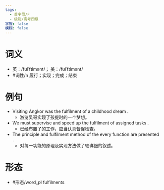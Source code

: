 ```yaml
---
tags:
  - 首字母/F
  - 级别/高考四级
掌握: false
模糊: false
---
```

# 词义
- 英：/fʊlˈfɪlmənt/； 美：/fʊlˈfɪlmənt/
- #词性/n  履行；实现；完成；结束
# 例句
- Visiting Angkor was the fulfilment of a childhood dream .
	- 游览吴哥实现了孩提时的一个梦想。
- We must supervise and speed up the fulfilment of assigned tasks .
	- 已经布置了的工作，应当认真督促检查。
- The principle and fulfilment method of the every function are presented .
	- 对每一功能的原理及实现方法做了较详细的叙述。
# 形态
- #形态/word_pl fulfilments
